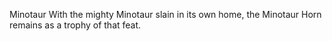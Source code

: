 Minotaur
With the mighty Minotaur slain in its own home, the  Minotaur Horn remains as a trophy of that feat.


